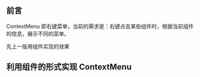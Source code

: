 ## 前言

ContextMenu 即右键菜单，当前的需求是：右键点击某些组件时，根据当前组件的信息，展示不同的菜单。

先上一版用组件实现的效果

## 利用组件的形式实现 ContextMenu

